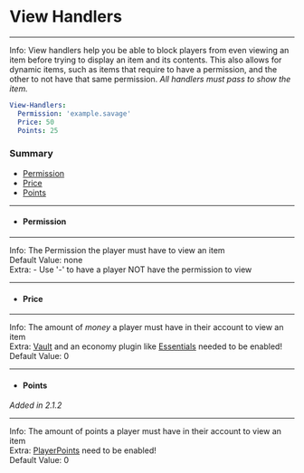 # View Handlers #
***
Info: View handlers help you be able to block players from even viewing an item before trying to display an item and its contents. This also allows for dynamic items, such as items that require to have a permission, and the other to not have that same permission. *All handlers must pass to show the item.*
```yaml
View-Handlers:
  Permission: 'example.savage'
  Price: 50
  Points: 25
```
### Summary ###
- [Permission](#permission)
- [Price](#price)
- [Points](#points)

***
- #### Permission ####
***
  Info: The Permission the player must have to view an item    
  Default Value: none  
  Extra:
    - Use '-' to have a player NOT have the permission to view
***
- #### Price ####
***
  Info: The amount of *money* a player must have in their account to view an item  
  Extra: [Vault](https://www.spigotmc.org/resources/vault.41918/) and an economy plugin like [Essentials](https://hub.spigotmc.org/jenkins/job/spigot-essentials/) needed to be enabled!  
  Default Value: 0 
***
- #### Points ####
*Added in 2.1.2*
***
  Info: The amount of points a player must have in their account to view an item  
  Extra: [PlayerPoints](https://dev.bukkit.org/projects/playerpoints) need to be enabled!  
  Default Value: 0 
